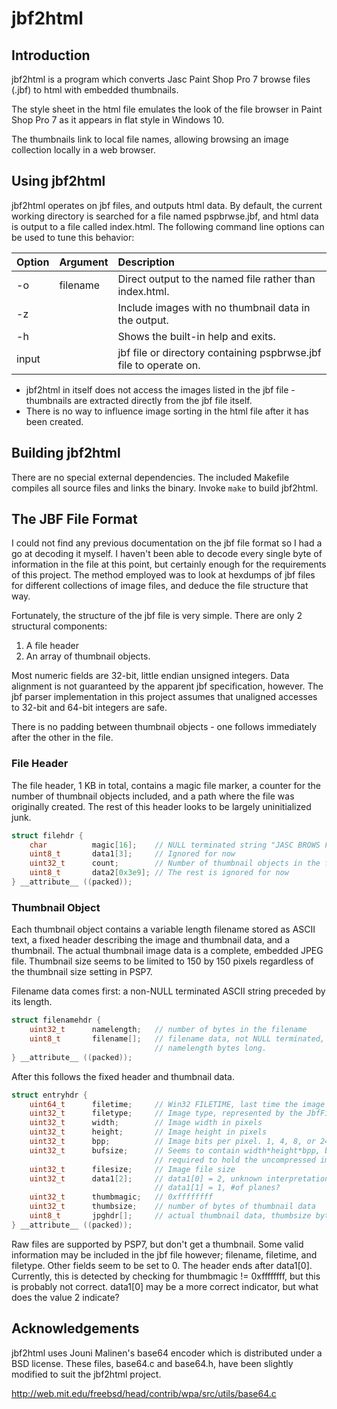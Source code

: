 # jbf2html

## Introduction

jbf2html is a program which converts Jasc Paint Shop Pro 7 browse files
(.jbf) to html with embedded thumbnails.

The style sheet in the html file emulates the look of the file browser in
Paint Shop Pro 7 as it appears in flat style in Windows 10.

The thumbnails link to local file names, allowing browsing an image
collection locally in a web browser.

## Using jbf2html

jbf2html operates on jbf files, and outputs html data. By default, the
current working directory is searched for a file named pspbrwse.jbf, and
html data is output to a file called index.html. The following command line
options can be used to tune this behavior:

Option  | Argument  | Description
:---    | :---      | :---
-o      | filename  | Direct output to the named file rather than index.html.
-z      |           | Include images with no thumbnail data in the output.
-h      |           | Shows the built-in help and exits.
input   |           | jbf file or directory containing pspbrwse.jbf file to operate on.

 * jbf2html in itself does not access the images listed in the jbf file -
thumbnails are extracted directly from the jbf file itself.
 * There is no way to influence image sorting in the html file after it has
been created.

## Building jbf2html

There are no special external dependencies. The included Makefile compiles
all source files and links the binary. Invoke `make` to build jbf2html.

## The JBF File Format

I could not find any previous documentation on the jbf file format so I had
a go at decoding it myself. I haven't been able to decode every single byte
of information in the file at this point, but certainly enough for the
requirements of this project. The method employed was to look at hexdumps
of jbf files for different collections of image files, and deduce the file
structure that way.

Fortunately, the structure of the jbf file is very simple. There are only 2
structural components:

1. A file header
2. An array of thumbnail objects.

Most numeric fields are 32-bit, little endian unsigned integers. Data
alignment is not guaranteed by the apparent jbf specification, however. The
jbf parser implementation in this project assumes that unaligned accesses
to 32-bit and 64-bit integers are safe.

There is no padding between thumbnail objects - one follows immediately
after the other in the file.

### File Header

The file header, 1 KB in total, contains a magic file marker, a counter for
the number of thumbnail objects included, and a path where the file was
originally created. The rest of this header looks to be largely
uninitialized junk.

```c
struct filehdr {
    char          magic[16];    // NULL terminated string "JASC BROWS FILE"
    uint8_t       data1[3];     // Ignored for now
    uint32_t      count;        // Number of thumbnail objects in the file
    uint8_t       data2[0x3e9]; // The rest is ignored for now
} __attribute__ ((packed));
```

### Thumbnail Object

Each thumbnail object contains a variable length filename stored as ASCII
text, a fixed header describing the image and thumbnail data, and a
thumbnail. The actual thumbnail image data is a complete, embedded JPEG
file. Thumbnail size seems to be limited to 150 by 150 pixels regardless of
the thumbnail size setting in PSP7.

Filename data comes first: a non-NULL terminated ASCII string preceded by
its length.

```c
struct filenamehdr {
    uint32_t      namelength;   // number of bytes in the filename
    uint8_t       filename[];   // filename data, not NULL terminated,
                                // namelength bytes long.
} __attribute__ ((packed));
```

After this follows the fixed header and thumbnail data.

```c
struct entryhdr {
    uint64_t      filetime;     // Win32 FILETIME, last time the image was modified
    uint32_t      filetype;     // Image type, represented by the JbfFileTypeE enum
    uint32_t      width;        // Image width in pixels
    uint32_t      height;       // Image height in pixels
    uint32_t      bpp;          // Image bits per pixel. 1, 4, 8, or 24.
    uint32_t      bufsize;      // Seems to contain width*height*bpp, buffer size
                                // required to hold the uncompressed image data?
    uint32_t      filesize;     // Image file size
    uint32_t      data1[2];     // data1[0] = 2, unknown interpretation
                                // data1[1] = 1, #of planes?
    uint32_t      thumbmagic;   // 0xffffffff
    uint32_t      thumbsize;    // number of bytes of thumbnail data
    uint8_t       jpghdr[];     // actual thumbnail data, thumbsize bytes long
} __attribute__ ((packed));
```

Raw files are supported by PSP7, but don't get a thumbnail. Some valid
information may be included in the jbf file however; filename, filetime,
and filetype. Other fields seem to be set to 0. The header ends after
data1[0].  Currently, this is detected by checking for thumbmagic !=
0xffffffff, but this is probably not correct. data1[0] may be a more
correct indicator, but what does the value 2 indicate?

## Acknowledgements

jbf2html uses Jouni Malinen's base64 encoder which is distributed under a
BSD license. These files, base64.c and base64.h, have been slightly
modified to suit the jbf2html project.

<http://web.mit.edu/freebsd/head/contrib/wpa/src/utils/base64.c>
